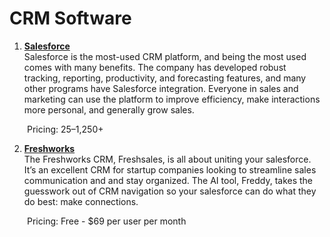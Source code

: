 # CRM Software 

1. **[Salesforce](https://www.salesforce.com/)**
<br>Salesforce is the most-used CRM platform, and being the most used comes with many benefits. The company has developed robust tracking, reporting, productivity, and forecasting features, and many other programs have Salesforce integration. Everyone in sales and marketing can use the platform to improve efficiency, make interactions more personal, and generally grow sales.

&emsp;&emsp;Pricing: $25–$1,250+

2. **[Freshworks](https://www.freshworks.com/)**
<br>The Freshworks CRM, Freshsales, is all about uniting your salesforce. It’s an excellent CRM for startup companies looking to streamline sales communication and and stay organized. The AI tool, Freddy, takes the guesswork out of CRM navigation so your salesforce can do what they do best: make connections. 

&emsp;&emsp;Pricing: Free - $69 per user per month

